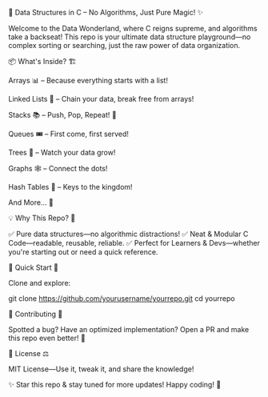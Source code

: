 🚀 Data Structures in C – No Algorithms, Just Pure Magic! ✨

Welcome to the Data Wonderland, where C reigns supreme, and algorithms take a backseat! This repo is your ultimate data structure playground—no complex sorting or searching, just the raw power of data organization.

📦 What's Inside? 🏗️

Arrays 📊 – Because everything starts with a list!

Linked Lists 🔗 – Chain your data, break free from arrays!

Stacks 📚 – Push, Pop, Repeat! 🔄

Queues 🎟️ – First come, first served!

Trees 🌳 – Watch your data grow!

Graphs 🕸️ – Connect the dots!

Hash Tables 🔑 – Keys to the kingdom!

And More… 🚀

💡 Why This Repo? 🤔

✅ Pure data structures—no algorithmic distractions!
✅ Neat & Modular C Code—readable, reusable, reliable.
✅ Perfect for Learners & Devs—whether you're starting out or need a quick reference.

🚀 Quick Start 🏁

Clone and explore:

git clone https://github.com/yourusername/yourrepo.git
cd yourrepo

🤝 Contributing 🎯

Spotted a bug? Have an optimized implementation? Open a PR and make this repo even better! 🚀

📜 License ⚖️

MIT License—Use it, tweak it, and share the knowledge!

✨ Star this repo & stay tuned for more updates! Happy coding! 🎯

